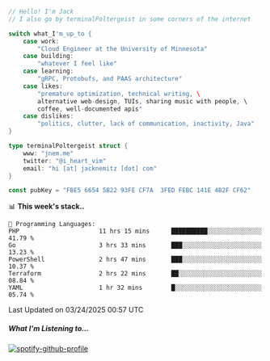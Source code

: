 ```go
// Hello! I'm Jack
// I also go by terminalPoltergeist in some corners of the internet

switch what_I'm_up_to {
    case work:
        "Cloud Engineer at the University of Minnesota"
    case building:
        "whatever I feel like"
    case learning:
        "gRPC, Protobufs, and PAAS architecture"
    case likes:
        "premature optimization, technical writing, \
        alternative web-design, TUIs, sharing music with people, \
        coffee, well-documented apis"
    case dislikes:
        "politics, clutter, lack of communication, inactivity, Java"
}

type terminalPoltergeist struct {
    www: "jnem.me"
    twitter: "@i_heart_vim"
    email: "hi [at] jacknemitz [dot] com"
}

const pubKey = "FBE5 6654 5B22 93FE CF7A  3FED FEBC 141E 4B2F CF62"
```

<!--START_SECTION:waka-->
📊 **This week's stack..** 

```text
💬 Programming Languages: 
PHP                      11 hrs 15 mins      ██████████░░░░░░░░░░░░░░░   41.79 % 
Go                       3 hrs 33 mins       ███░░░░░░░░░░░░░░░░░░░░░░   13.23 % 
PowerShell               2 hrs 47 mins       ███░░░░░░░░░░░░░░░░░░░░░░   10.37 % 
Terraform                2 hrs 22 mins       ██░░░░░░░░░░░░░░░░░░░░░░░   08.84 % 
YAML                     1 hr 32 mins        █░░░░░░░░░░░░░░░░░░░░░░░░   05.74 % 
```


 Last Updated on 03/24/2025 00:57 UTC
<!--END_SECTION:waka-->

##### What I'm Listening to...

[![spotify-github-profile](https://jnem.me/listening-item?maxAge=2592000)](https://jnem.me/listening)
